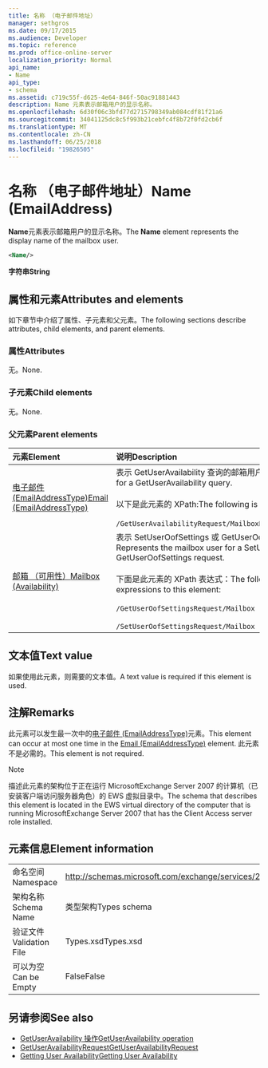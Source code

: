 ```yaml
---
title: 名称 （电子邮件地址）
manager: sethgros
ms.date: 09/17/2015
ms.audience: Developer
ms.topic: reference
ms.prod: office-online-server
localization_priority: Normal
api_name:
- Name
api_type:
- schema
ms.assetid: c719c55f-d625-4e64-846f-50ac91881443
description: Name 元素表示邮箱用户的显示名称。
ms.openlocfilehash: 6d30f06c3bfd77d2715798349ab084cdf81f21a6
ms.sourcegitcommit: 34041125dc8c5f993b21cebfc4f8b72f0fd2cb6f
ms.translationtype: MT
ms.contentlocale: zh-CN
ms.lasthandoff: 06/25/2018
ms.locfileid: "19826505"
---
```

# <a name="name-emailaddress"></a><span data-ttu-id="ad4df-103">名称 （电子邮件地址）</span><span class="sxs-lookup"><span data-stu-id="ad4df-103">Name (EmailAddress)</span></span>

<span data-ttu-id="ad4df-104">**Name**元素表示邮箱用户的显示名称。</span><span class="sxs-lookup"><span data-stu-id="ad4df-104">The **Name** element represents the display name of the mailbox user.</span></span> 
  
```xml
<Name/>
```

<span data-ttu-id="ad4df-105">**字符串**</span><span class="sxs-lookup"><span data-stu-id="ad4df-105">**String**</span></span>

## <a name="attributes-and-elements"></a><span data-ttu-id="ad4df-106">属性和元素</span><span class="sxs-lookup"><span data-stu-id="ad4df-106">Attributes and elements</span></span>

<span data-ttu-id="ad4df-107">如下章节中介绍了属性、子元素和父元素。</span><span class="sxs-lookup"><span data-stu-id="ad4df-107">The following sections describe attributes, child elements, and parent elements.</span></span>
  
### <a name="attributes"></a><span data-ttu-id="ad4df-108">属性</span><span class="sxs-lookup"><span data-stu-id="ad4df-108">Attributes</span></span>

<span data-ttu-id="ad4df-109">无。</span><span class="sxs-lookup"><span data-stu-id="ad4df-109">None.</span></span>
  
### <a name="child-elements"></a><span data-ttu-id="ad4df-110">子元素</span><span class="sxs-lookup"><span data-stu-id="ad4df-110">Child elements</span></span>

<span data-ttu-id="ad4df-111">无。</span><span class="sxs-lookup"><span data-stu-id="ad4df-111">None.</span></span>
  
### <a name="parent-elements"></a><span data-ttu-id="ad4df-112">父元素</span><span class="sxs-lookup"><span data-stu-id="ad4df-112">Parent elements</span></span>

|<span data-ttu-id="ad4df-113">**元素**</span><span class="sxs-lookup"><span data-stu-id="ad4df-113">**Element**</span></span>|<span data-ttu-id="ad4df-114">**说明**</span><span class="sxs-lookup"><span data-stu-id="ad4df-114">**Description**</span></span>|
|:-----|:-----|
|[<span data-ttu-id="ad4df-115">电子邮件 (EmailAddressType)</span><span class="sxs-lookup"><span data-stu-id="ad4df-115">Email (EmailAddressType)</span></span>](email-emailaddresstype.md) <br/> |<span data-ttu-id="ad4df-116">表示 GetUserAvailability 查询的邮箱用户。</span><span class="sxs-lookup"><span data-stu-id="ad4df-116">Represents the mailbox user for a GetUserAvailability query.</span></span>  <br/> <br/><span data-ttu-id="ad4df-117">以下是此元素的 XPath:</span><span class="sxs-lookup"><span data-stu-id="ad4df-117">The following is the XPath to this element:</span></span>  <br/><br/>  `/GetUserAvailabilityRequest/MailboxDataArray/MailboxData[i]/Email` <br/> |
|[<span data-ttu-id="ad4df-118">邮箱 （可用性）</span><span class="sxs-lookup"><span data-stu-id="ad4df-118">Mailbox (Availability)</span></span>](mailbox-availability.md) <br/> | <span data-ttu-id="ad4df-119">表示 SetUserOofSettings 或 GetUserOofSettings 请求的邮箱用户。</span><span class="sxs-lookup"><span data-stu-id="ad4df-119">Represents the mailbox user for a SetUserOofSettings or GetUserOofSettings request.</span></span>  <br/><br/>  <span data-ttu-id="ad4df-120">下面是此元素的 XPath 表达式：</span><span class="sxs-lookup"><span data-stu-id="ad4df-120">The following are the XPath expressions to this element:</span></span>  <br/><br/>  `/GetUserOofSettingsRequest/Mailbox` <br/><br/>  `/SetUserOofSettingsRequest/Mailbox` <br/> |
   
## <a name="text-value"></a><span data-ttu-id="ad4df-121">文本值</span><span class="sxs-lookup"><span data-stu-id="ad4df-121">Text value</span></span>

<span data-ttu-id="ad4df-122">如果使用此元素，则需要的文本值。</span><span class="sxs-lookup"><span data-stu-id="ad4df-122">A text value is required if this element is used.</span></span>
  
## <a name="remarks"></a><span data-ttu-id="ad4df-123">注解</span><span class="sxs-lookup"><span data-stu-id="ad4df-123">Remarks</span></span>

<span data-ttu-id="ad4df-124">此元素可以发生最一次中的[电子邮件 (EmailAddressType)](email-emailaddresstype.md)元素。</span><span class="sxs-lookup"><span data-stu-id="ad4df-124">This element can occur at most one time in the [Email (EmailAddressType)](email-emailaddresstype.md) element.</span></span> <span data-ttu-id="ad4df-125">此元素不是必需的。</span><span class="sxs-lookup"><span data-stu-id="ad4df-125">This element is not required.</span></span> 
  
> [!NOTE]
> <span data-ttu-id="ad4df-126">描述此元素的架构位于正在运行 MicrosoftExchange Server 2007 的计算机（已安装客户端访问服务器角色）的 EWS 虚拟目录中。</span><span class="sxs-lookup"><span data-stu-id="ad4df-126">The schema that describes this element is located in the EWS virtual directory of the computer that is running MicrosoftExchange Server 2007 that has the Client Access server role installed.</span></span> 
  
## <a name="element-information"></a><span data-ttu-id="ad4df-127">元素信息</span><span class="sxs-lookup"><span data-stu-id="ad4df-127">Element information</span></span>

|||
|:-----|:-----|
|<span data-ttu-id="ad4df-128">命名空间</span><span class="sxs-lookup"><span data-stu-id="ad4df-128">Namespace</span></span>  <br/> |http://schemas.microsoft.com/exchange/services/2006/types  <br/> |
|<span data-ttu-id="ad4df-129">架构名称</span><span class="sxs-lookup"><span data-stu-id="ad4df-129">Schema Name</span></span>  <br/> |<span data-ttu-id="ad4df-130">类型架构</span><span class="sxs-lookup"><span data-stu-id="ad4df-130">Types schema</span></span>  <br/> |
|<span data-ttu-id="ad4df-131">验证文件</span><span class="sxs-lookup"><span data-stu-id="ad4df-131">Validation File</span></span>  <br/> |<span data-ttu-id="ad4df-132">Types.xsd</span><span class="sxs-lookup"><span data-stu-id="ad4df-132">Types.xsd</span></span>  <br/> |
|<span data-ttu-id="ad4df-133">可以为空</span><span class="sxs-lookup"><span data-stu-id="ad4df-133">Can be Empty</span></span>  <br/> |<span data-ttu-id="ad4df-134">False</span><span class="sxs-lookup"><span data-stu-id="ad4df-134">False</span></span>  <br/> |
   
## <a name="see-also"></a><span data-ttu-id="ad4df-135">另请参阅</span><span class="sxs-lookup"><span data-stu-id="ad4df-135">See also</span></span>

- [<span data-ttu-id="ad4df-136">GetUserAvailability 操作</span><span class="sxs-lookup"><span data-stu-id="ad4df-136">GetUserAvailability operation</span></span>](getuseravailability-operation.md)
- [<span data-ttu-id="ad4df-137">GetUserAvailabilityRequest</span><span class="sxs-lookup"><span data-stu-id="ad4df-137">GetUserAvailabilityRequest</span></span>](getuseravailabilityrequest.md)
- [<span data-ttu-id="ad4df-138">Getting User Availability</span><span class="sxs-lookup"><span data-stu-id="ad4df-138">Getting User Availability</span></span>](http://msdn.microsoft.com/library/d4133fcb-9b0f-4e6b-aadf-a389da83516a%28Office.15%29.aspx)

